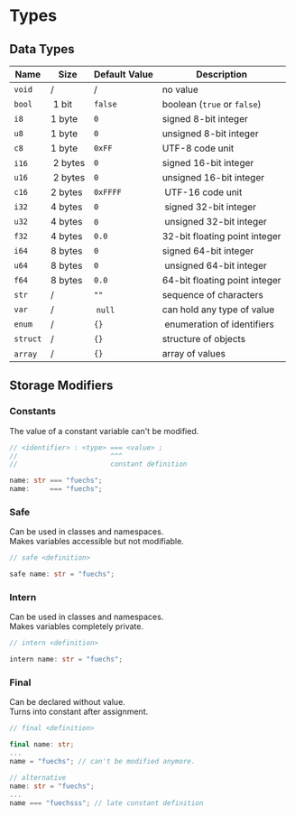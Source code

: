 # Types

## Data Types

Name | Size | Default Value | Description
-|-|-|-
`void` | / | / | no value
`bool` | 1 bit | `false` | boolean (`true` or `false`)
`i8` | 1 byte | `0` | signed 8-bit integer
`u8` | 1 byte | `0` | unsigned 8-bit integer
`c8` | 1 byte | `0xFF` |  UTF-8 code unit
`i16` | 2 bytes | `0` | signed 16-bit integer
`u16` | 2 bytes | `0` | unsigned 16-bit integer
`c16` | 2 bytes | `0xFFFF` | UTF-16 code unit
`i32` | 4 bytes | `0` | signed 32-bit integer
`u32` | 4 bytes | `0` | unsigned 32-bit integer
`f32` | 4 bytes | `0.0` | 32-bit floating point integer
`i64` | 8 bytes | `0` | signed 64-bit integer
`u64` | 8 bytes | `0` | unsigned 64-bit integer
`f64` | 8 bytes | `0.0` | 64-bit floating point integer
`str` | / | `""` | sequence of characters
`var` | / | `null` | can hold any type of value
`enum` | / | `{}` | enumeration of identifiers
`struct` | / | `{}` | structure of objects
`array` | / | `{}` | array of values

## Storage Modifiers

### Constants

The value of a constant variable can't be modified.

```rust
// <identifier> : <type> === <value> ; 
//                       ^^^
//                       constant definition 

name: str === "fuechs";
name:     === "fuechs";
```

### Safe

Can be used in classes and namespaces. \
Makes variables accessible but not modifiable.

```rust
// safe <definition>

safe name: str = "fuechs";
```

### Intern

Can be used in classes and namespaces. \
Makes variables completely private.

```rust
// intern <definition>

intern name: str = "fuechs";
```

### Final

Can be declared without value. \
Turns into constant after assignment.

```rust
// final <definition>

final name: str;
...
name = "fuechs"; // can't be modified anymore.

// alternative
name: str = "fuechs";
...
name === "fuechsss"; // late constant definition
```